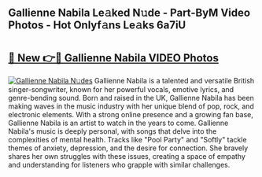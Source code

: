 ## Gallienne Nabila Le𝚊ked N𝚞de - Part-ByM Video Photos - Hot Onlyf𝚊ns Le𝚊ks 6a7iU

# <h2><a href="http://ac13022.deff.icu/?id=Gallienne+Nabila">🔗 New 👉🔴 Gallienne Nabila VIDEO Photos</a></h2>

[![Gallienne Nabila N𝚞des](https://i.imgur.com/rIISA9y.gif)](http://ac13022.deff.icu/?id=Gallienne+Nabila)
Gallienne Nabila is a talented and versatile British singer-songwriter, known for her powerful vocals, emotive lyrics, and genre-bending sound. Born and raised in the UK, Gallienne Nabila has been making waves in the music industry with her unique blend of pop, rock, and electronic elements. With a strong online presence and a growing fan base, Gallienne Nabila is an artist to watch in the years to come. Gallienne Nabila's music is deeply personal, with songs that delve into the complexities of mental health. Tracks like "Pool Party" and "Softly" tackle themes of anxiety, depression, and the desire for connection. She bravely shares her own struggles with these issues, creating a space of empathy and understanding for listeners who grapple with similar challenges.
